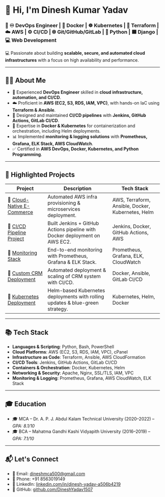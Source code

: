 

# 👋 Hi, I'm Dinesh Kumar Yadav

### 🚀 ♾️ DevOps Engineer | 🐳 Docker | ☸️ Kubernetes | 🔐 Terraform | ☁️ AWS | ⚙️ CI/CD | 🌐 Git/GitHub/GitLab | 🐍 Python | 🟦 Django | 💻 Web Development

💻 Passionate about building **scalable, secure, and automated cloud infrastructures** with a focus on high availability and performance.

---

## 🧑‍💻 About Me

* 🔧 Experienced **DevOps Engineer** skilled in **cloud infrastructure, automation, and CI/CD**.
* ☁️ Proficient in **AWS (EC2, S3, RDS, IAM, VPC)**, with hands-on IaC using **Terraform & Ansible**.
* 🚀 Designed and maintained **CI/CD pipelines** with **Jenkins, GitHub Actions, GitLab CI/CD**.
* 🐳 Expertise in **Docker & Kubernetes** for containerization and orchestration, including Helm deployments.
* 📊 Implemented **monitoring & logging solutions** with **Prometheus, Grafana, ELK Stack, AWS CloudWatch**.
* ✅ Certified in **AWS DevOps, Docker, Kubernetes, and Python Programming**.

---

## 📂 Highlighted Projects

| Project                                                                          | Description                                                                   | Tech Stack                                        |
| -------------------------------------------------------------------------------- | ----------------------------------------------------------------------------- | ------------------------------------------------- |
| 🔗 [Cloud-Native E-Commerce](https://github.com/DineshYadav1507/cloud-ecommerce) | Automated AWS infra provisioning & microservices deployment.                  | AWS, Terraform, Ansible, Docker, Kubernetes, Helm |
| 🔗 [CI/CD Pipeline Project](https://github.com/DineshYadav1507/devops-pipeline)  | Built Jenkins + GitHub Actions pipeline with Docker deployment on AWS EC2.    | Jenkins, Docker, GitHub Actions, AWS              |
| 🔗 [Monitoring Stack](https://github.com/DineshYadav1507/devops-monitoring)      | End-to-end monitoring with Prometheus, Grafana & ELK Stack.                   | Prometheus, Grafana, ELK, CloudWatch              |
| 🔗 [Custom CRM Deployment](https://github.com/DineshYadav1507/custom-crm-leads)  | Automated deployment & scaling of CRM system with CI/CD.                      | Docker, Ansible, GitLab CI/CD                     |
| 🔗 [Kubernetes Deployment](https://github.com/DineshYadav1507/k8s-deployments)   | Helm-based Kubernetes deployments with rolling updates & blue-green strategy. | Kubernetes, Helm, Docker                          |

---

## 📚 Tech Stack

* **Languages & Scripting**: Python, Bash, PowerShell
* **Cloud Platforms**: AWS (EC2, S3, RDS, IAM, VPC), cPanel
* **Infrastructure as Code**: Terraform, Ansible, AWS CloudFormation
* **CI/CD Tools**: Jenkins, GitHub Actions, GitLab CI/CD
* **Containers & Orchestration**: Docker, Kubernetes, Helm
* **Networking & Security**: Apache, Nginx, SSL/TLS, IAM, VPC
* **Monitoring & Logging**: Prometheus, Grafana, AWS CloudWatch, ELK Stack

---

## 🎓 Education

* 🎓 MCA – Dr. A. P. J. Abdul Kalam Technical University (2020–2022) – *GPA: 8.1/10*
* 🎓 BCA – Mahatma Gandhi Kashi Vidyapith University (2016–2019) – *GPA: 7.1/10*

---

## 📬 Let's Connect

* 📧 Email: [dineshmca500@gmail.com](mailto:dineshmca500@gmail.com)
* 📱 Phone: +91 8563019149
* 💼 LinkedIn: [linkedin.com/in/dinesh-yadav-a506b4219](https://www.linkedin.com/in/dinesh-yadav-a506b4219/)
* 🐙 GitHub: [github.com/DineshYadav1507](https://github.com/DineshYadav1507)
